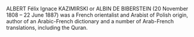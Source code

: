 ALBERT Félix Ignace KAZIMIRSKI or ALBIN DE BIBERSTEIN (20 November 1808 – 22 June 1887) was a French orientalist and Arabist of Polish origin, author of an Arabic-French dictionary and a number of Arab-French translations, including the Quran.
